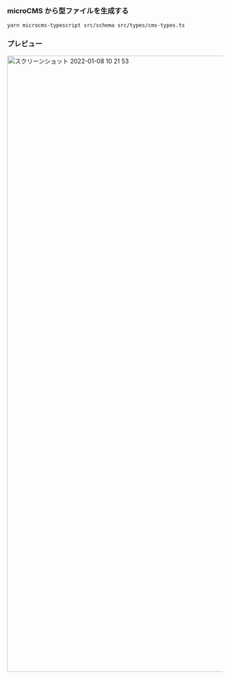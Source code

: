 ### microCMS から型ファイルを生成する

`yarn microcms-typescript src/schema src/types/cms-types.ts`

### プレビュー
<img width="1440" alt="スクリーンショット 2022-01-08 10 21 53" src="https://user-images.githubusercontent.com/63333564/148625961-cb74cdff-7cf6-49fd-b593-b0cbe5db8841.png">
